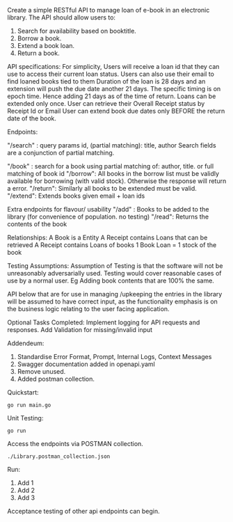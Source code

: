 Create a simple RESTful API to manage loan of e-book in an electronic library. The API should allow users to:
1. Search for availability based on booktitle. 
2. Borrow a book.
3. Extend a book loan.
4. Return a book.


API specifications:
For simplicity, Users will receive a loan id that they can use to access their current loan status. Users can also use their email to find loaned books tied to them
Duration of the loan is 28 days and an extension will push the due date another 21 days. The specific timing is on epoch time. Hence adding 21 days as of the time of return.
Loans can be extended only once.
User can retrieve their Overall Receipt status by Receipt Id or Email
User can extend book due dates only BEFORE the return date of the book.

Endpoints:

"/search" : query params id, (partial matching): title, author
Search fields are a conjunction of partial matching.

"/book" : search for a book using partial matching of: author, title. or full matching of book id
"/borrow": All books in the borrow list must be validly available for borrowing (with valid stock). Otherwise the response will return a error.
"/return": Similarly all books to be extended must be valid.
"/extend": Extends books given email + loan ids

Extra endpoints for flavour/ usability 
"/add" : Books to be added to the library (for convenience of population. no testing)
"/read": Returns the contents of the book

Relationships:
A Book is a Entity
A Receipt contains Loans that can be retrieved
A Receipt contains Loans of books
1 Book Loan = 1 stock of the book

Testing Assumptions:
Assumption of Testing is that the software will not be unreasonably adversarially used.
Testing would cover reasonable cases of use by a normal user.
Eg Adding book contents that are 100% the same.

API below that are for use in managing /upkeeping the entries in the library will be assumed to have correct input, as the functionality emphasis is on the business logic relating to the user facing application.

Optional Tasks Completed:
Implement logging for API requests and responses.
Add Validation for missing/invalid input

Addendeum:
1. Standardise Error Format, Prompt, Internal Logs, Context Messages
2. Swagger documentation added in openapi.yaml
3. Remove unused.
4. Added postman collection.


Quickstart:
```
go run main.go
```
Unit Testing:
```
go run 
```


Access the endpoints via POSTMAN collection.

```
./Library.postman_collection.json
```

Run:
1. Add 1
2. Add 2
3. Add 3

Acceptance testing of other api endpoints can begin.
